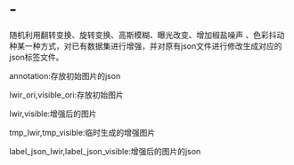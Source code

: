 # -
随机利用翻转变换、旋转变换、高斯模糊、曝光改变、增加椒盐噪声 、色彩抖动种某一种方式，对已有数据集进行增强，并对原有json文件进行修改生成对应的json标签文件。

annotation:存放初始图片的json

lwir_ori,visible_ori:存放初始图片

lwir,visible:增强后的图片

tmp_lwir,tmp_visible:临时生成的增强图片

label_json_lwir,label_json_visible:增强后的图片的json

